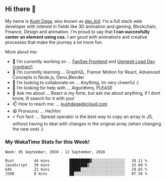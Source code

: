 ## Hi there 👋
My name is [Kush Daga](https://kushdaga.webflow.io), also known as [dev_kid](https://instagram.com/dev_kid). I'm a full stack web developer with interest in fields like 3D animation and gaming, Blockchain, Finance, Design and animation. I'm proud to say that **I can succesfully center an element using css.** I am good with animations and creative processes that make the journey a lot more fun.

More about me:

- 🔭 I’m currently working on ... [FanSee Frontend](https://fansee.in) and [Upmesh Lead Dev (contract)](https://upmesh.io)
- 🌱 I’m currently learning ... GraphQL, Framer Motion for React, Advanced Concepts in Node.js, Deno,Blender
- 👯 I’m looking to collaborate on ... Anything, Im very cheerful :)
- 🤔 I’m looking for help with ... Algorithms, PLEASE
- 💬 Ask me about ... React is my forte, but ask me about anything, if I dont know, Ill search for it with you! 
- 📫 How to reach me: ... kushdaga@icloud.com
- 😄 Pronouns: ... He/Him
- ⚡ Fun fact: ... Spread operator is the best way to copy an array in JS, without having to deal with changes in the original array (when changing the new one) :)

### My WakaTime Stats for this Week!
<!--START_SECTION:waka-->
```text
Week: 05 September, 2020 - 12 September, 2020

Rust         44 mins         █████████▓░░░░░░░░░░░░░░░   38.11 % 
JavaScript   39 mins         ████████▒░░░░░░░░░░░░░░░░   33.60 % 
GAS          22 mins         █████░░░░░░░░░░░░░░░░░░░░   19.65 % 
JSON         8 mins          ██░░░░░░░░░░░░░░░░░░░░░░░   07.56 % 
```
<!--END_SECTION:waka-->
